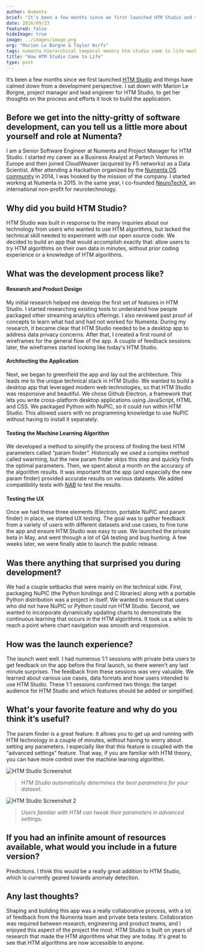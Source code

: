 ```yaml
---
author: Numenta
brief: "It’s been a few months since we first launched HTM Studio and things have calmed down from a development perspective. I sat down with Marion Le Borgne, project manager and lead engineer for HTM Studio, to get her thoughts on the process and efforts it took to build the application."
date: 2016/09/23
featured: false
hideImage: true
image: ../images/image.png
org: "Marion Le Borgne & Taylor Wirfs"
tags: numenta hierarchical temporal memory htm studio came to life machine intelligence anomaly detection
title: "How HTM Studio Came to Life"
type: post
---
```


It’s been a few months since we first launched [HTM Studio](/htm-studio/) and
things have calmed down from a development perspective. I sat down with Marion
Le Borgne, project manager and lead engineer for HTM Studio, to get her thoughts
on the process and efforts it took to build the application.   


## Before we get into the nitty-gritty of software development, can you tell us a little more about yourself and role at Numenta?

I am a Senior Software Engineer at Numenta and Project Manager for HTM Studio. I
started my career as a Business Analyst at Partech Ventures in Europe and then
joined CloudWeaver (acquired by F5 networks) as a Data Scientist. After
attending a Hackathon organized by the
[Numenta OS community](http://numenta.org) in 2014, I was hooked by the mission
of the company. I started working at Numenta in 2015. In the same year, I
co-founded [NeuroTechX](http://neurotechx.com/), an international non-profit for
neurotechnology.


## Why did you build HTM Studio?

HTM Studio was built in response to the many inquiries about our technology from
users who wanted to use HTM algorithms, but lacked the technical skill needed to
experiment with our open source code. We decided to build an app that would
accomplish exactly that: allow users to try HTM algorithms on their own data in
minutes, without prior coding experience or a knowledge of HTM algorithms.


## What was the development process like?

#### Research and Product Design

My initial research helped me develop the first set of features in HTM Studio. I
started researching existing tools to understand how people packaged other
streaming analytics offerings. I also reviewed past proof of concepts to learn
what had and had not worked for Numenta. During my research, it became clear
that HTM Studio needed to be a desktop app to address data privacy concerns.
After that, I created a first round of wireframes for the general flow of the
app. A couple of feedback sessions later, the wireframes started looking like
today's HTM Studio.

#### Architecting the Application

Next, we began to greenfield the app and lay out the architecture. This leads me
to the unique technical stack in HTM Studio. We wanted to build a desktop app
that leveraged modern web technologies, so that HTM Studio was responsive and
beautiful. We chose Github Electron, a framework that lets you write
cross-platform desktop applications using JavaScript, HTML and CSS. We packaged
Python with NuPIC, so it could run within HTM Studio. This allowed users with no
programming knowledge to use NuPIC without having to install it separately.

#### Testing the Machine Learning Algorithm

We developed a method to simplify the process of finding the best HTM parameters
called “param finder”. Historically we used a complex method called swarming,
but the new param finder skips this step and quickly finds the optimal
parameters. Then, we spent about a month on the accuracy of the algorithm
results. It was important that the app (and especially the new param finder)
provided accurate results on various datasets. We added compatibility tests with
[NAB](http://numenta.com/numenta-anomaly-benchmark/) to test the results.

#### Testing the UX

Once we had these three elements (Electron, portable NuPIC and param finder) in
place, we started UX testing. The goal was to gather feedback from a variety of
users with different datasets and use cases, to fine tune the app and ensure HTM
Studio was easy to use. We launched the private beta in May, and went through a
lot of QA testing and bug hunting. A few weeks later, we were finally able to
launch the public release.


## Was there anything that surprised you during development?

We had a couple setbacks that were mainly on the technical side. First,
packaging NuPIC (the Python bindings and C libraries) along with a portable
Python distribution was a project in itself. We wanted to ensure that users who
did not have NuPIC or Python could run HTM Studio. Second, we wanted to
incorporate dynamically updating charts to demonstrate the continuous learning
that occurs in the HTM algorithms. It took us a while to reach a point where
chart navigation was smooth and responsive.


## How was the launch experience?

The launch went well. I had numerous 1:1 sessions with private beta users to get
feedback on the app before the final launch, so there weren't any last minute
surprises. The feedback from these sessions was very valuable. We learned about
various use cases, data formats and how users intended to use HTM Studio. These
1:1 sessions confirmed two things: the target audience for HTM Studio and which
features should be added or simplified.


## What's your favorite feature and why do you think it’s useful?

The param finder is a great feature. It allows you to get up and running with
HTM technology in a couple of minutes, without having to worry about setting any
parameters. I especially like that this feature is coupled with the “advanced
settings” feature. That way, if you are familiar with HTM theory, you can have
more control over the machine learning algorithm.


![HTM Studio Screenshot](../images/image.png)

> *HTM Studio automatically determines the best parameters for your dataset.*


![HTM Studio Screenshot 2](../images/image2.png)

> *Users familiar with HTM can tweak their parameters in advanced settings.*


## If you had an infinite amount of resources available, what would you include in a future version?

Predictions. I think this would be a really great addition to HTM Studio, which
is currently geared towards anomaly detection.


## Any last thoughts?

Shaping and building this app was a really collaborative process, with a lot of
feedback from the Numenta team and private beta testers. Collaboration was
required between research, engineering and product teams, and I enjoyed this
aspect of the project the most. HTM Studio is built on years of research that
made the HTM algorithms what they are today. It's great to see that HTM
algorithms are now accessible to anyone.  

